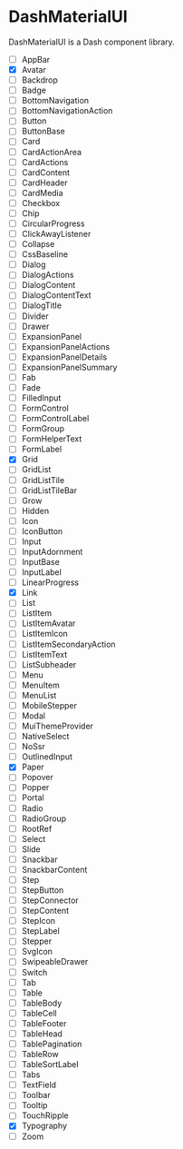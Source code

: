 # DashMaterialUI

DashMaterialUI is a Dash component library.

- [ ] AppBar
- [x] Avatar
- [ ] Backdrop
- [ ] Badge
- [ ] BottomNavigation
- [ ] BottomNavigationAction
- [ ] Button
- [ ] ButtonBase
- [ ] Card
- [ ] CardActionArea
- [ ] CardActions
- [ ] CardContent
- [ ] CardHeader
- [ ] CardMedia
- [ ] Checkbox
- [ ] Chip
- [ ] CircularProgress
- [ ] ClickAwayListener
- [ ] Collapse
- [ ] CssBaseline
- [ ] Dialog
- [ ] DialogActions
- [ ] DialogContent
- [ ] DialogContentText
- [ ] DialogTitle
- [ ] Divider
- [ ] Drawer
- [ ] ExpansionPanel
- [ ] ExpansionPanelActions
- [ ] ExpansionPanelDetails
- [ ] ExpansionPanelSummary
- [ ] Fab
- [ ] Fade
- [ ] FilledInput
- [ ] FormControl
- [ ] FormControlLabel
- [ ] FormGroup
- [ ] FormHelperText
- [ ] FormLabel
- [x] Grid
- [ ] GridList
- [ ] GridListTile
- [ ] GridListTileBar
- [ ] Grow
- [ ] Hidden
- [ ] Icon
- [ ] IconButton
- [ ] Input
- [ ] InputAdornment
- [ ] InputBase
- [ ] InputLabel
- [ ] LinearProgress
- [x] Link
- [ ] List
- [ ] ListItem
- [ ] ListItemAvatar
- [ ] ListItemIcon
- [ ] ListItemSecondaryAction
- [ ] ListItemText
- [ ] ListSubheader
- [ ] Menu
- [ ] MenuItem
- [ ] MenuList
- [ ] MobileStepper
- [ ] Modal
- [ ] MuiThemeProvider
- [ ] NativeSelect
- [ ] NoSsr
- [ ] OutlinedInput
- [x] Paper
- [ ] Popover
- [ ] Popper
- [ ] Portal
- [ ] Radio
- [ ] RadioGroup
- [ ] RootRef
- [ ] Select
- [ ] Slide
- [ ] Snackbar
- [ ] SnackbarContent
- [ ] Step
- [ ] StepButton
- [ ] StepConnector
- [ ] StepContent
- [ ] StepIcon
- [ ] StepLabel
- [ ] Stepper
- [ ] SvgIcon
- [ ] SwipeableDrawer
- [ ] Switch
- [ ] Tab
- [ ] Table
- [ ] TableBody
- [ ] TableCell
- [ ] TableFooter
- [ ] TableHead
- [ ] TablePagination
- [ ] TableRow
- [ ] TableSortLabel
- [ ] Tabs
- [ ] TextField
- [ ] Toolbar
- [ ] Tooltip
- [ ] TouchRipple
- [x] Typography
- [ ] Zoom

